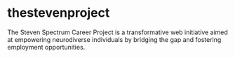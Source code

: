 # thestevenproject
The Steven Spectrum Career Project is a transformative web initiative aimed at empowering neurodiverse individuals by bridging the gap and fostering employment opportunities.
